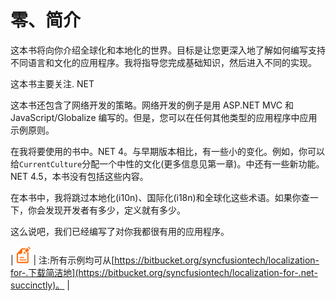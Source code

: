 # 零、简介

这本书将向你介绍全球化和本地化的世界。目标是让您更深入地了解如何编写支持不同语言和文化的应用程序。我将指导您完成基础知识，然后进入不同的实现。

这本书主要关注. NET

这本书还包含了网络开发的策略。网络开发的例子是用 ASP.NET MVC 和 JavaScript/Globalize 编写的。但是，您可以在任何其他类型的应用程序中应用示例原则。

在我将要使用的书中。NET 4。与早期版本相比，有一些小的变化。例如，你可以给`CurrentCulture`分配一个中性的文化(更多信息见第一章)。中还有一些新功能。NET 4.5，本书没有包括这些内容。

在本书中，我将跳过本地化(i10n)、国际化(i18n)和全球化这些术语。如果你查一下，你会发现开发者有多少，定义就有多少。

这么说吧，我们已经编写了对你我都很有用的应用程序。

| ![](img/note.png) | 注:所有示例均可从[https://bitbucket.org/syncfusiontech/localization-for-.下载简洁地](https://bitbucket.org/syncfusiontech/localization-for-.net-succinctly)。 |